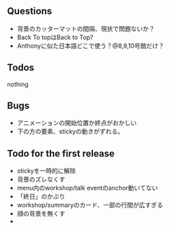 ## Questions

- 背景のカッターマットの間隔、現状で問題ないか？
- Back To topはBack to Top?
- Anthonyに似た日本語どこで使う？@8,9,10号館だけ？

## Todos

nothing

## Bugs

- アニメーションの開始位置か終点がおかしい
- 下の方の要素、stickyの動きがずれる。

## Todo for the first release

- stickyを一時的に解除
- 背景のズレなくす
- menu内のworkshop/talk eventのanchor動いてない
- 「終日」のかぶり
- workshop/summaryのカード、一部の行間が広すぎる
- 顔の背景を無くす
- 